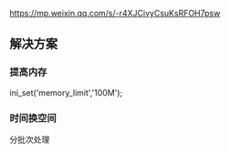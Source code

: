 https://mp.weixin.qq.com/s/-r4XJCivyCsuKsRFOH7psw

## 解决方案

### 提高内存

ini_set('memory_limit','100M');



### 时间换空间

分批次处理
